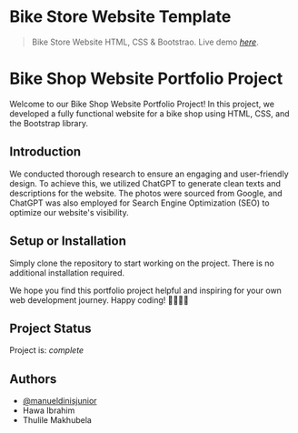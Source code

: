 # Bike Store Website Template
> Bike Store Website HTML, CSS & Bootstrao.
> Live demo [_here_](https://manueldinisjunior.com/).

# Bike Shop Website Portfolio Project

Welcome to our Bike Shop Website Portfolio Project! In this project, we developed a fully functional website for a bike shop using HTML, CSS, and the Bootstrap library.

## Introduction

We conducted thorough research to ensure an engaging and user-friendly design. To achieve this, we utilized ChatGPT to generate clean texts and descriptions for the website. The photos were sourced from Google, and ChatGPT was also employed for Search Engine Optimization (SEO) to optimize our website's visibility.

## Setup or Installation

Simply clone the repository to start working on the project. There is no additional installation required.

We hope you find this portfolio project helpful and inspiring for your own web development journey. Happy coding! 🚴‍♀️🚴‍♂️

## Project Status
Project is:  _complete_ 

## Authors

- [@manueldinisjunior](https://www.manueldinisjunior.com/)
- Hawa Ibrahim
- Thulile Makhubela
